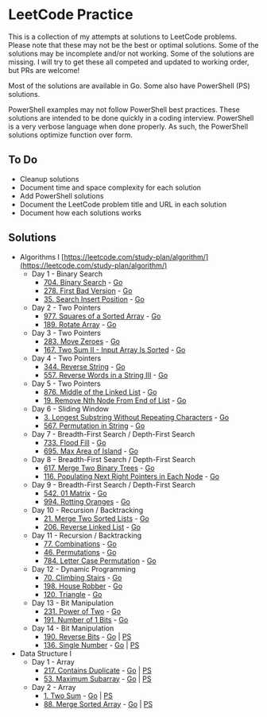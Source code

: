 # LeetCode Practice

This is a collection of my attempts at solutions to LeetCode problems.
Please note that these may not be the best or optimal solutions.
Some of the solutions may be incomplete and/or not working.
Some of the solutions are missing.
I will try to get these all competed and updated to working order, but PRs are welcome!

Most of the solutions are available in Go.
Some also have PowerShell (PS) solutions.

PowerShell examples may not follow PowerShell best practices.
These solutions are intended to be done quickly in a coding interview.
PowerShell is a very verbose language when done properly.
As such, the PowerShell solutions optimize function over form.

## To Do

* Cleanup solutions
* Document time and space complexity for each solution
* Add PowerShell solutions
* Document the LeetCode problem title and URL in each solution
* Document how each solutions works

## Solutions

* Algorithms I [https://leetcode.com/study-plan/algorithm/](https://leetcode.com/study-plan/algorithm/)
  * Day 1 - Binary Search
    * [704. Binary Search](https://leetcode.com/problems/binary-search/) - [Go](AlgorithmsI/day01/binarysearch/main.go)
    * [278. First Bad Version](https://leetcode.com/problems/first-bad-version/) - [Go](AlgorithmsI/day01/firstbadversion/main.go)
    * [35. Search Insert Position](https://leetcode.com/problems/search-insert-position/) - [Go](AlgorithmsI/day01/searchinsertposition/main.go)
  * Day 2 - Two Pointers
    * [977. Squares of a Sorted Array](https://leetcode.com/problems/squares-of-a-sorted-array/) - [Go](AlgorithmsI/day02/squaresofasortedarray/main.go)
    * [189. Rotate Array](https://leetcode.com/problems/rotate-array/) - [Go](AlgorithmsI/day02/rotatearray/main.go)
  * Day 3 - Two Pointers
    * [283. Move Zeroes](https://leetcode.com/problems/move-zeroes/) - [Go](AlgorithmsI/day03/movezeroes/main.go)
    * [167. Two Sum II - Input Array Is Sorted](https://leetcode.com/problems/two-sum-ii-input-array-is-sorted/) - [Go](AlgorithmsI/day03/twosumiiarrayissorted/main.go)
  * Day 4 - Two Pointers
    * [344. Reverse String](https://leetcode.com/problems/reverse-string/) - [Go](AlgorithmsI/day04/reversestring/main.go)
    * [557. Reverse Words in a String III](https://leetcode.com/problems/reverse-words-in-a-string-iii/) - [Go](AlgorithmsI/day04/reversewordsinstringiii/main.go)
  * Day 5 - Two Pointers
    * [876. Middle of the Linked List](https://leetcode.com/problems/middle-of-the-linked-list/) - [Go](AlgorithmsI/day05/middleofthelinkedlist/main.go)
    * [19. Remove Nth Node From End of List](https://leetcode.com/problems/remove-nth-node-from-end-of-list/) - [Go](AlgorithmsI/day05/removenthnodefromendoflist/main.go)
  * Day 6 - Sliding Window
    * [3. Longest Substring Without Repeating Characters](https://leetcode.com/problems/longest-substring-without-repeating-characters/) - [Go](AlgorithmsI/day06/lengthOfLongestSubstring/main.go)
    * [567. Permutation in String](https://leetcode.com/problems/permutation-in-string/) - [Go](AlgorithmsI/day06/permutationinstring/main.go)
  * Day 7 - Breadth-First Search / Depth-First Search
    * [733. Flood Fill](https://leetcode.com/problems/flood-fill/) - [Go](AlgorithmsI/day07/floodfill/main.go)
    * [695. Max Area of Island](https://leetcode.com/problems/max-area-of-island/) - [Go](AlgorithmsI/day07/maxareaofisland/main.go)
  * Day 8 - Breadth-First Search / Depth-First Search
    * [617. Merge Two Binary Trees](https://leetcode.com/problems/merge-two-binary-trees/) - [Go](AlgorithmsI/day08/mergetwobinarytrees/main.go)
    * [116. Populating Next Right Pointers in Each Node](https://leetcode.com/problems/populating-next-right-pointers-in-each-node/) - [Go](AlgorithmsI/day08/populatingnextrightpointersineachnode/main.go)
  * Day 9 - Breadth-First Search / Depth-First Search
    * [542. 01 Matrix](https://leetcode.com/problems/01-matrix/) - [Go](AlgorithmsI/day09/01matrix/main.go)
    * [994. Rotting Oranges](https://leetcode.com/problems/rotting-oranges/) - [Go](AlgorithmsI/day09/rottingoranges/main.go)
  * Day 10 - Recursion / Backtracking
    * [21. Merge Two Sorted Lists](https://leetcode.com/problems/merge-two-sorted-lists/) - [Go](AlgorithmsI/day10/mergetwosortedlists/main.go)
    * [206. Reverse Linked List](https://leetcode.com/problems/reverse-linked-list/) - [Go](AlgorithmsI/day10/reverselinkedlist/main.go)
  * Day 11 - Recursion / Backtracking
    * [77. Combinations](https://leetcode.com/problems/combinations/) - [Go](AlgorithmsI/day11/combinations/main.go)
    * [46. Permutations](https://leetcode.com/problems/permutations/) - [Go](AlgorithmsI/day11/permutations/main.go)
    * [784. Letter Case Permutation](https://leetcode.com/problems/letter-case-permutation/) - [Go](AlgorithmsI/day11/lettercasepermutation/main.go)
  * Day 12 - Dynamic Programming
    * [70. Climbing Stairs](https://leetcode.com/problems/climbing-stairs/) - [Go](AlgorithmsI/day12/climbingstairs/main.go)
    * [198. House Robber](https://leetcode.com/problems/house-robber/) - [Go](AlgorithmsI/day12/houserobber/main.go)
    * [120. Triangle](https://leetcode.com/problems/triangle/) - [Go](AlgorithmsI/day12/triangle/main.go)
  * Day 13 - Bit Manipulation
    * [231. Power of Two](https://leetcode.com/problems/power-of-two/) - [Go](AlgorithmsI/day13/poweroftwo/main.go)
    * [191. Number of 1 Bits](https://leetcode.com/problems/number-of-1-bits/) - [Go](AlgorithmsI/day13/numberofonebits/main.go)
  * Day 14 - Bit Manipulation
    * [190. Reverse Bits](https://leetcode.com/problems/reverse-bits/) - [Go](AlgorithmsI/day14/reversebits/main.go) | [PS](AlgorithmsI/day14/reversebits/main.ps1)
    * [136. Single Number](https://leetcode.com/problems/single-number/) - [Go](AlgorithmsI/day14/singlenum/main.go) | [PS](AlgorithmsI/day14/singlenum/main.ps1)
* Data Structure I
  * Day 1 - Array
    * [217. Contains Duplicate](https://leetcode.com/problems/contains-duplicate/) - [Go](DataStructureI/day01/containsduplicate/main.go) | [PS](DataStructureI/day01/containsduplicate/main.ps1)
    * [53. Maximum Subarray](https://leetcode.com/problems/maximum-subarray/) - [Go](DataStructureI/day01/maximumsubarray/main.go) | [PS](DataStructureI/day01/maximumsubarray/main.ps1)
  * Day 2 - Array
    * [1. Two Sum](https://leetcode.com/problems/two-sum/) - [Go](DataStructureI/day02/twosum/main.go) | [PS](DataStructureI/day02/twosum/main.ps1)
    * [88. Merge Sorted Array](https://leetcode.com/problems/merge-sorted-array/) - [Go](DataStructureI/day02/mergesortedarray/main.go) | [PS](DataStructureI/day02/mergesortedarray/main.ps1)
